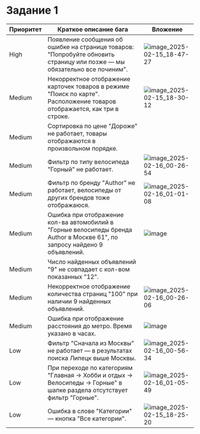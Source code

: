 # Задание 1
Приоритет | Краткое описание бага | Вложение
--- | --- | ---
High | Появление сообщения об ошибке на странице товаров: "Попробуйте обновить страницу или позже  —  мы обязательно все починим". | ![image_2025-02-15_18-47-27](https://github.com/user-attachments/assets/17d72b55-3f4d-4514-9ce3-4933ea786f67)
Medium | Некорректное отображение карточек товаров в режиме "Поиск по карте". Расположение товаров отображается, как три в строке. | ![image_2025-02-15_18-30-12](https://github.com/user-attachments/assets/7d62eb2b-94a6-4a39-aaf4-f54ffecc5260)
Medium | Сортировка по цене "Дороже" не работает, товары отображаются в произвольном порядке. | 
Medium | Фильтр по типу велосипеда "Горный" не работает. | ![image_2025-02-16_00-26-54](https://github.com/user-attachments/assets/ba80331c-2940-43f7-aab5-43d85f62ac43)
Medium | Фильтр по бренду "Author" не работает, велосипеды от других брендов тоже отображаюся. | ![image_2025-02-16_01-01-08](https://github.com/user-attachments/assets/41ecaccf-4396-4eab-b5a3-0d0954e7cef4)
Medium | Ошибка при отображение кол-ва автомобилий в "Горные велосипеды бренда Author в Москве 61", по запросу найдено 9 объявлений. | ![image](https://github.com/user-attachments/assets/3ce15b6d-b61f-49f4-8829-5bc44c15a0d2)
Medium | Число найденных объявлений "9" не совпадает с кол-вом показанных "12". | 
Medium | Некорректное отображение количества страниц "100" при наличии 9 найденных объявлений. | ![image_2025-02-16_00-26-06](https://github.com/user-attachments/assets/8d7e136e-33ca-4f70-b51d-a1f5d81b73b2)
Medium | Ошибка при отображение расстояния до метро. Время указано в часах. | ![image](https://github.com/user-attachments/assets/4ce1bb77-73e6-4275-b0ac-73867514fbe7)
Low | Фильтр "Сначала из Москвы" не работает — в результатах поиска Липецк выше Москвы. | ![image_2025-02-16_00-56-34](https://github.com/user-attachments/assets/99004bf6-09cd-4269-87c2-3f770a1bcd0c)
Low | При переходе по категориям "Главная → Хобби и отдых → Велосипеды → Горные" в шапке раздела отсутствует фильтр "Горные". | ![image_2025-02-16_01-05-49](https://github.com/user-attachments/assets/bd42f144-a1ee-4b4d-9cbc-c8b981c196ca)
Low | Ошибка в слове "Категории" — кнопка "Все категории". | ![image_2025-02-15_18-25-20](https://github.com/user-attachments/assets/ad87b977-7764-4899-88d9-94e6a467b86f)
